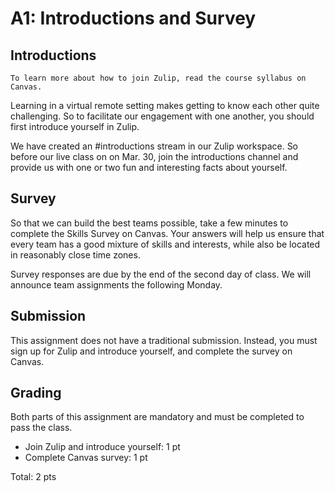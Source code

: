 A1: Introductions and Survey
============================

## Introductions

```{note}
To learn more about how to join Zulip, read the course syllabus on Canvas.
```
Learning in a virtual remote setting makes getting to know each other quite challenging. So to facilitate our engagement with one another, you should first introduce yourself in Zulip. 

We have created an #introductions stream in our Zulip workspace. So before our live class on on Mar. 30, join the introductions channel and provide us with one or two fun and interesting facts about yourself.

## Survey

So that we can build the best teams possible, take a few minutes to complete the Skills Survey on Canvas. Your answers will help us ensure that every team has a good mixture of skills and interests, while also be located in reasonably close time zones. 

Survey responses are due by the end of the second day of class. We will announce team assignments the following Monday.

## Submission

This assignment does not have a traditional submission. Instead, you must sign up for Zulip and introduce yourself, and complete the survey on Canvas.

## Grading

Both parts of this assignment are mandatory and must be completed to pass the class.

* Join Zulip and introduce yourself: 1 pt
* Complete Canvas survey: 1 pt

Total: 2 pts









